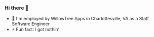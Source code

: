 ### Hi there 👋

- 🔭 I'm employed by WillowTree Apps in Charlottesville, VA as a Staff Software Engineer
- ⚡ Fun fact: I got nothin'

